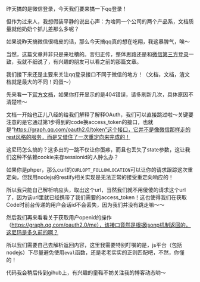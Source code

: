 昨天搞的是微信登录，今天我们要来搞一下qq登录！

但作为过来人，我想假装平静的说出心声：为啥同一个公司的两个产品系，文档质量就他奶奶个抓儿差那么多呢？

如果说昨天搞微信很嗨皮的话，那么今天搞qq真的想在吃翔，我这暴脾气，唉～

当然，这篇文章并非只是来吐槽的。言归正传，整体思路还是和[微信第三方登录](http://blog.kazaff.me/2015/11/24/%E5%BE%AE%E4%BF%A1%E7%AC%AC%E4%B8%89%E6%96%B9%E7%99%BB%E5%BD%95/)一致，我就不细说了，有兴趣的朋友可以看之前的那篇文章。

我们接下来还是主要来关注qq登录接口不同于微信的地方！（文档，文档，渣文档就是最大的不同！妈蛋～）

先来看一下[官方文档](http://wiki.connect.qq.com/%E5%87%86%E5%A4%87%E5%B7%A5%E4%BD%9C_oauth2-0)，如果你打开显示的是404错误，请多刷新几次，具体原因不清楚哇～

文档一开始也正儿八经的给我们解释了解释OAuth，我们可以直接跳过啦～关键要注意的是它通过第1步得到的code换access_token的接口，也就是“https://graph.qq.com/oauth2.0/token”这个接口，它并不是像微信那样走的rest风格的服务，而是又借住了一次重定向来完成的！

这尼玛怎么搞的？这多出的一跳不仅让你蛋疼，而且也丢失了state参数，这让我们这种不依赖cookie来存sessionid的人肿么办？

如果你是phper，那么curl的`CURLOPT_FOLLOWLOCATION`可以让你的请求跟踪这次重定向，但我用nodejs的restify相关实现是无法正常的接受重定向响应的！

所以我只能自己解析响应头，取出这个url，当然我们就不用傻傻的请求这个url了，因为该url里就已经携带了我们需要的access_token！这也使得我们在获取Code时前台传递的用户会话id不会丢失，因为我们并没有跳走嘛～～

然后我们再来看看关于获取用户openid的操作（https://graph.qq.com/oauth2.0/me），该接口竟然是根据jsonp机制返回的，这尼玛是多久前的啊？

所以我们需要自己去解析返回内容，这里我需要特别叮嘱的是，js平台（包括nodejs）下尽量避免使用`eval`函数，还是老老实实的正则匹配吧，不然，你懂的！

代码我会稍后传到gihub上，有兴趣的童鞋不妨关注我的博客动态哟～